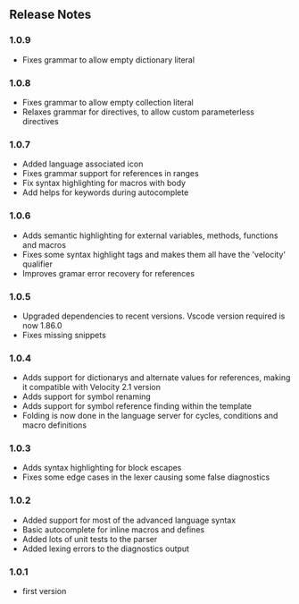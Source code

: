 ## Release Notes

### 1.0.9
- Fixes grammar to allow empty dictionary literal

### 1.0.8
- Fixes grammar to allow empty collection literal
- Relaxes grammar for directives, to allow custom parameterless directives

### 1.0.7
- Added language associated icon
- Fixes grammar support for references in ranges
- Fix syntax highlighting for macros with body
- Add helps for keywords during autocomplete

### 1.0.6
- Adds semantic highlighting for external variables, methods, functions and macros
- Fixes some syntax highlight tags and makes them all have the 'velocity' qualifier
- Improves gramar error recovery for references

### 1.0.5
- Upgraded dependencies to recent versions. Vscode version required is now 1.86.0
- Fixes missing snippets

### 1.0.4
- Adds support for dictionarys and alternate values for references, making it compatible with Velocity 2.1 version
- Adds support for symbol renaming
- Adds support for symbol reference finding within the template
- Folding is now done in the language server for cycles, conditions and macro definitions

### 1.0.3
- Adds syntax highlighting for block escapes
- Fixes some edge cases in the lexer causing some false diagnostics

### 1.0.2
- Added support for most of the advanced language syntax
- Basic autocomplete for inline macros and defines
- Added lots of unit tests to the parser
- Added lexing errors to the diagnostics output

### 1.0.1
- first version